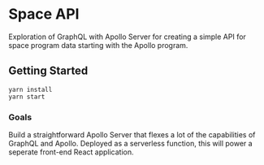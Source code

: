 # Space API

Exploration of GraphQL with Apollo Server for creating a simple API for space program data starting with the Apollo program.

## Getting Started
```shell
yarn install
yarn start
```

### Goals
Build a straightforward Apollo Server that flexes a lot of the capabilities of GraphQL and Apollo. Deployed as a serverless function, this will power a seperate front-end React application.